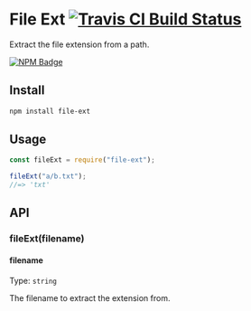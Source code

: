 # File Ext [![Travis CI Build Status](https://img.shields.io/travis/com/Richienb/file-ext/master.svg?style=for-the-badge)](https://travis-ci.com/Richienb/file-ext)

Extract the file extension from a path.

[![NPM Badge](https://nodei.co/npm/file-ext.png)](https://npmjs.com/package/file-ext)

## Install

```sh
npm install file-ext
```

## Usage

```js
const fileExt = require("file-ext");

fileExt("a/b.txt");
//=> 'txt'
```

## API

### fileExt(filename)

#### filename

Type: `string`

The filename to extract the extension from.
